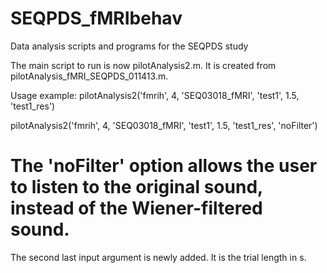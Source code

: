 SEQPDS_fMRIbehav
================

Data analysis scripts and programs for the SEQPDS study

The main script to run is now pilotAnalysis2.m. It is created from pilotAnalysis_fMRI_SEQPDS_011413.m.

Usage example: 
pilotAnalysis2('fmrih', 4, 'SEQ03018_fMRI', 'test1', 1.5, 'test1_res')

pilotAnalysis2('fmrih', 4, 'SEQ03018_fMRI', 'test1', 1.5, 'test1_res', 'noFilter')

# The 'noFilter' option allows the user to listen to the original sound, instead of the Wiener-filtered sound.

The second last input argument is newly added. It is the trial length in s.